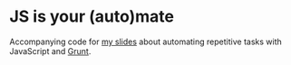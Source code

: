 # JS  is your (auto)mate

Accompanying code for [my slides](https://docs.google.com/presentation/d/1AOhKmJT2ru-u8nvABw95w-lGMYbKtf9Ob9zm9uXDpTQ/pub) about automating repetitive tasks with JavaScript and [Grunt](http://gruntjs.com/).
